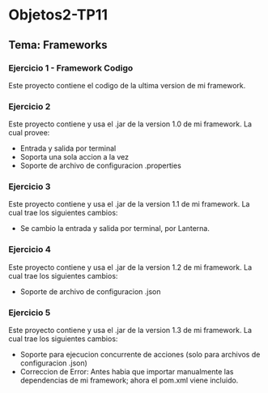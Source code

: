 # Objetos2-TP11
## Tema: Frameworks

### Ejercicio 1 - Framework Codigo
Este proyecto contiene el codigo de la ultima version de mi framework.

### Ejercicio 2
Este proyecto contiene y usa el .jar de la version 1.0 de mi framework. La cual provee:
- Entrada y salida por terminal
- Soporta una sola accion a la vez
- Soporte de archivo de configuracion .properties

### Ejercicio 3
Este proyecto contiene y usa el .jar de la version 1.1 de mi framework. La cual trae los siguientes cambios:
- Se cambio la entrada y salida por terminal, por Lanterna.

### Ejercicio 4
Este proyecto contiene y usa el .jar de la version 1.2 de mi framework. La cual trae los siguientes cambios:
- Soporte de archivo de configuracion .json

### Ejercicio 5
Este proyecto contiene y usa el .jar de la version 1.3 de mi framework. La cual trae los siguientes cambios:
- Soporte para ejecucion concurrente de acciones (solo para archivos de configuracion .json)
- Correccion de Error: Antes habia que importar manualmente las dependencias de mi framework; ahora el pom.xml viene incluido.
